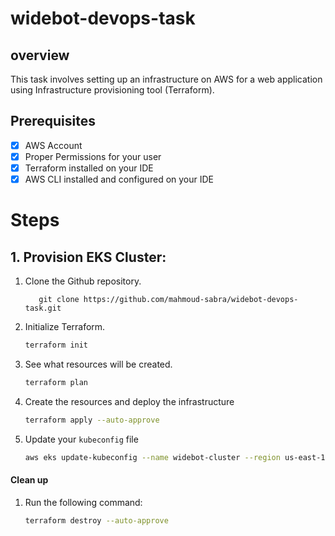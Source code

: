 # widebot-devops-task

## overview 
This task involves setting up an infrastructure on AWS for a web application using Infrastructure provisioning tool (Terraform).

## Prerequisites

- [x] AWS Account
- [x] Proper Permissions for your user
- [X] Terraform installed on your IDE
- [X] AWS CLI installed and configured on your IDE
# Steps

## 1. Provision EKS Cluster:

1. Clone the Github repository.

    ```
       git clone https://github.com/mahmoud-sabra/widebot-devops-task.git
    ```

1. Initialize Terraform.

    ```bash
    terraform init
    ```

1. See what resources will be created.

    ```bash
    terraform plan
    ```

1. Create the resources and deploy the infrastructure

      ```bash
    terraform apply --auto-approve
    ```

1. Update your `kubeconfig` file 
  
    ```bash
    aws eks update-kubeconfig --name widebot-cluster --region us-east-1
    ```
#### Clean up

1. Run the following command:

   ```bash
   terraform destroy --auto-approve
   ```
  
